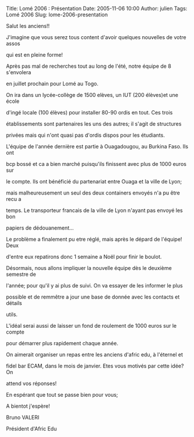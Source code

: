 Title: Lomé 2006 : Présentation
Date: 2005-11-06 10:00
Author: julien
Tags: Lomé 2006
Slug: lome-2006-presentation

Salut les anciens!!

</p>
J'imagine que vous serez tous content d'avoir quelques nouvelles de
votre assos  

qui est en pleine forme!

</p>
Après pas mal de recherches tout au long de l'été, notre équipe de 8
s'envolera  

en juillet prochain pour Lomé au Togo.  

On ira dans un lycée-collège de 1500 elèves, un IUT (200 élèves)et une
école  

d'ingé locale (100 élèves) pour installer 80-90 ordis en tout. Ces
trois  

établissements sont partenaires les uns des autres; il s'agit de
structures  

privées mais qui n'ont quasi pas d'ordis dispos pour les étudiants.

</p>
L'équipe de l'année dernière est partie à Ouagadougou, au Burkina Faso.
Ils ont  

bcp bossé et ca a bien marché puisqu'ils finissent avec plus de 1000
euros sur  

le compte. Ils ont bénéficié du partenariat entre Ouaga et la ville de
Lyon;  

mais malheureusement un seul des deux containers envoyés n'a pu être
recu a  

temps. Le transporteur francais de la ville de Lyon n'ayant pas envoyé
les bon  

papiers de dédouanement...  

Le problème a finalement pu etre réglé, mais après le dépard de
l'équipe! Deux  

d'entre eux repatirons donc 1 semaine a Noël pour finir le boulot.

</p>
Désormais, nous allons impliquer la nouvelle équipe dès le deuxième
semestre de  

l'année; pour qu'il y ai plus de suivi. On va essayer de les informer le
plus  

possible et de remmêtre a jour une base de donnée avec les contacts et
détails  

utils.  

L'idéal serai aussi de laisser un fond de roulement de 1000 euros sur le
compte  

pour démarrer plus rapidement chaque année.

</p>
On aimerait organiser un repas entre les anciens d'afric edu, à
l'éternel et  

fidel bar ECAM, dans le mois de janvier. Etes vous motivés par cette
idée? On  

attend vos réponses!

</p>
En espérant que tout se passe bien pour vous;  

A bientot j'espère!

</p>
Bruno VALERI  

Président d'Afric Edu

</p>

